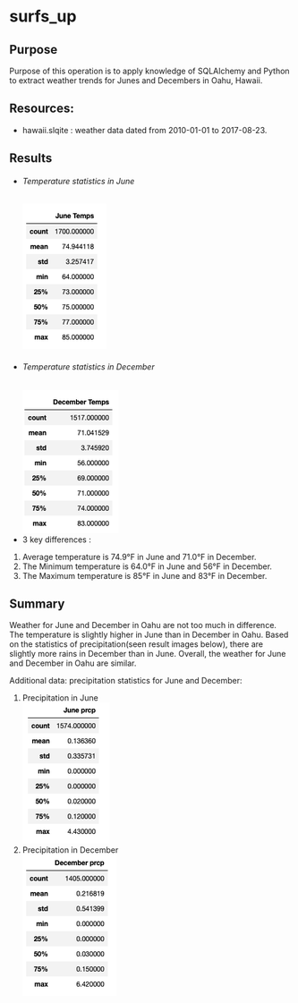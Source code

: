 # surfs_up


## Purpose
Purpose of this operation is to apply knowledge of SQLAlchemy and Python to extract weather trends for Junes and Decembers in Oahu, Hawaii.
## Resources:
- hawaii.slqite : weather data dated from 2010-01-01 to 2017-08-23.
## Results
- ###### Temperature statistics in June  
   ![statistics_in_june](https://github.com/kaylaisnomyname/sufs_up/blob/main/june-temp.png?raw=true)
- ###### Temperature statistics in December  
   ![staticstics_in_dec](https://github.com/kaylaisnomyname/sufs_up/blob/main/december-temp.png?raw=true)
- 3 key differences :  
1. Average temperature is 74.9°F in June and 71.0°F in December.
2. The Minimum temperature is 64.0°F in June and 56°F in December.
3. The Maximum temperature is 85°F in June and 83°F in December.


## Summary
Weather for June and December in Oahu are not too much in difference. The temperature is slightly higher in June than in December in Oahu. Based on the statistics of precipitation(seen result images below), there are slightly more rains in December than in June. Overall, the weather for June and December in Oahu are similar.   
  
Additional data: precipitation statistics for June and December:  
1. Precipitation in June  
 ![prcp_in_june](https://github.com/kaylaisnomyname/sufs_up/blob/main/june-prcp.png?raw=true)
2. Precipitation in December  
  ![prcp_in_dec](https://github.com/kaylaisnomyname/sufs_up/blob/main/dec-prcp.png?raw=true)

